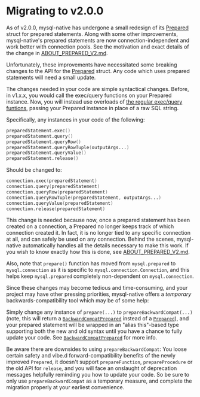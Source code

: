 Migrating to v2.0.0
===================

As of v2.0.0, mysql-native has undergone a small redesign of its
[Prepared](http://semitwist.com/mysql-native/mysql/prepared/Prepared.html)
struct for prepared statements. Along with some other improvements,
mysql-native's prepared statements are now connection-independent and
work better with connection pools. See the motivation and exact details
of the change in
[ABOUT_PREPARED_V2.md](https://github.com/mysql-d/mysql-native/blob/master/ABOUT_PREPARED_V2.md).

Unfortunately, these improvements have necessitated some breaking
changes to the API for the
[Prepared](http://semitwist.com/mysql-native/mysql/prepared/Prepared.html)
struct. Any code which uses prepared statements will need a small update.

The changes needed in your code are simple syntactical changes. Before,
in v1.x.x, you would call the exec/query functions on your Prepared
instance. Now, you will instead use overloads of
[the regular exec/query funtions](http://semitwist.com/mysql-native-docs/v1.2.0/mysql/commands.html),
passing your Prepared instance in place of a raw SQL string.

Specifically, any instances in your code of the following:

```d
preparedStatement.exec()
preparedStatement.query()
preparedStatement.queryRow()
preparedStatement.queryRowTuple(outputArgs...)
preparedStatement.queryValue()
preparedStatement.release()
```

Should be changed to:

```d
connection.exec(preparedStatement)
connection.query(preparedStatement)
connection.queryRow(preparedStatement)
connection.queryRowTuple(preparedStatement, outputArgs...)
connection.queryValue(preparedStatement)
connection.release(preparedStatement)
```

This change is needed because now, once a prepared statement has been created
on a connection, a Prepared no longer keeps track of which connection created
it. In fact, it is no longer tied to any specific connection at all, and can
safely be used on any connection. Behind the scenes, mysql-native automatically
handles all the details necessary to make this work. If you wish to know
exactly how this is done, see
[ABOUT_PREPARED_V2.md](https://github.com/mysql-d/mysql-native/blob/master/ABOUT_PREPARED_V2.md).

Also, note that `prepare()` function has moved from `mysql.prepared` to
`mysql.connection` as it is specific to `mysql.connection.Connection`, and
this helps keep `mysql.prepared` completely non-dependent on `mysql.connection`.

Since these changes may become tedious and time-consuming, and your project
may have other pressing priorities, mysql-native offers a *temporary*
backwards-compatibility tool which may be of some help:

Simply change any instance of `prepare(...)` to `prepareBackwardCompat(...)`
(note, this will return a [`BackwardCompatPrepared`](#####)
instead of a
[`Prepared`](http://semitwist.com/mysql-native/mysql/prepared/Prepared.html)),
and your prepared statement will be wrapped in an "alias this"-based type
supporting both the new and old syntax until you have a chance to fully update
your code. See
[`BackwardCompatPrepared`](#####) for more info.

Be aware there are downsides to using `prepareBackwardCompat`: You loose
certain safety and vibe.d forward-compatibility benefits of the newly improved
`Prepared`, it doesn't support `prepareFunction`, `prepareProcedure` or the old
API for `release`, and you will face an onslaught of deprecation messages
helpfully reminding you how to update your code. So be sure to only use
`prepareBackwardCompat` as a temporary measure, and complete the migration
properly at your earliest convenience.
